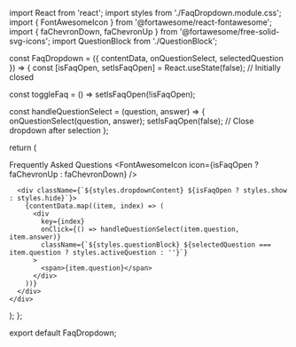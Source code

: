 import React from 'react';
import styles from './FaqDropdown.module.css';
import { FontAwesomeIcon } from '@fortawesome/react-fontawesome';
import { faChevronDown, faChevronUp } from '@fortawesome/free-solid-svg-icons';
import QuestionBlock from './QuestionBlock';

const FaqDropdown = ({ contentData, onQuestionSelect, selectedQuestion }) => {
  const [isFaqOpen, setIsFaqOpen] = React.useState(false); // Initially closed

  const toggleFaq = () => setIsFaqOpen(!isFaqOpen);

  const handleQuestionSelect = (question, answer) => {
    onQuestionSelect(question, answer);
    setIsFaqOpen(false); // Close dropdown after selection
  };

  return (
    <div className={styles.faqDropdown}>
      <div className={styles.dropdownHeader} onClick={toggleFaq}>
        <span>Frequently Asked Questions</span>
        <FontAwesomeIcon icon={isFaqOpen ? faChevronUp : faChevronDown} />
      </div>
      
      <div className={`${styles.dropdownContent} ${isFaqOpen ? styles.show : styles.hide}`}>
        {contentData.map((item, index) => (
          <div 
            key={index} 
            onClick={() => handleQuestionSelect(item.question, item.answer)} 
            className={`${styles.questionBlock} ${selectedQuestion === item.question ? styles.activeQuestion : ''}`}
          >
            <span>{item.question}</span>
          </div>
        ))}
      </div>
    </div>
  );
};

export default FaqDropdown;
